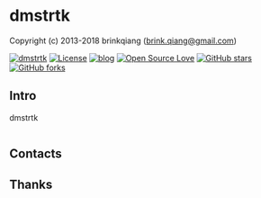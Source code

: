# dmstrtk

Copyright (c) 2013-2018 brinkqiang (brink.qiang@gmail.com)

[![dmstrtk](https://img.shields.io/badge/brinkqiang-dmstrtk-blue.svg?style=flat-square)](https://github.com/brinkqiang/dmstrtk)
[![License](https://img.shields.io/badge/license-MIT-brightgreen.svg)](https://github.com/brinkqiang/dmstrtk/blob/master/LICENSE)
[![blog](https://img.shields.io/badge/Author-Blog-7AD6FD.svg)](https://brinkqiang.github.io/)
[![Open Source Love](https://badges.frapsoft.com/os/v3/open-source.png)](https://github.com/brinkqiang)
[![GitHub stars](https://img.shields.io/github/stars/brinkqiang/dmstrtk.svg?label=Stars)](https://github.com/brinkqiang/dmstrtk) 
[![GitHub forks](https://img.shields.io/github/forks/brinkqiang/dmstrtk.svg?label=Fork)](https://github.com/brinkqiang/dmstrtk)

## Intro
dmstrtk
```cpp
```
## Contacts

## Thanks
